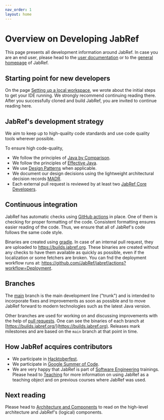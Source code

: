 ```yaml
---
nav_order: 1
layout: home
---
```

# Overview on Developing JabRef

This page presents all development information around JabRef.
In case you are an end user, please head to the [user documentation](https://docs.jabref.org) or to the [general homepage](https://www.jabref.org) of JabRef.

## Starting point for new developers

On the page [Setting up a local workspace](https://devdocs.jabref.org/getting-into-the-code/guidelines-for-setting-up-a-local-workspace), we wrote about the initial steps to get your IDE running.
We strongly recommend continuing reading there.
After you successfully cloned and build JabRef, you are invited to continue reading here.

## JabRef's development strategy

We aim to keep up to high-quality code standards and use code quality tools wherever possible.

To ensure high code-quality,

* We follow the principles of [Java by Comparison](https://java.by-comparison.com).
* We follow the principles of [Effective Java](https://www.oreilly.com/library/view/effective-java-3rd/9780134686097/).
* We use [Design Patterns](https://java-design-patterns.com/patterns/) when applicable.
* We document our design decisions using the lightweight architectural decision records [MADR](https://adr.github.io/madr/).
* Each external pull request is reviewed by at least two [JabRef Core Developers](https://github.com/JabRef/jabref/blob/main/MAINTAINERS).

## Continuous integration

JabRef has automatic checks using [GitHub actions](https://github.com/features/actions) in place.
One of them is checking for proper formatting of the code.
Consistent formatting ensures easier reading of the code.
Thus, we ensure that all of JabRef's code follows the same code style.

Binaries are created using [gradle](https://gradle.org).
In case of an internal pull request, they are uploaded to <https://builds.jabref.org>.
These binaries are created without any checks to have them available as quickly as possible, even if the localization or some fetchers are broken.
You can fnd the deployment workflow runs at: <https://github.com/JabRef/jabref/actions?workflow=Deployment>.

## Branches

The [main](https://github.com/JabRef/jabref/tree/main) branch is the main development line ("trunk") and is intended to incorporate fixes and improvements as soon as possible and to move JabRef forward to modern technologies such as the latest Java version.

Other branches are used for working on and discussing improvements with the help of [pull requests](https://github.com/JabRef/jabref/pulls). One can see the binaries of each branch at [https://builds.jabref.org/](https://builds.jabref.org). Releases mark milestones and are based on the `main` branch at that point in time.

## How JabRef acquires contributors

* We participate in [Hacktoberfest](https://www.hacktoberfest.com).
* We participate in [Google Summer of Code](https://developers.google.com/open-source/gsoc/).
* We are very happy that JabRef is part of [Software Engineering](https://en.wikipedia.org/wiki/Software_engineering) trainings.
  Please head to [Teaching](teaching.md) for more information on using JabRef as a teaching object and on previous courses where JabRef was used.

## Next reading

Please head to [Architecture and Components](architecture-and-components.md) to read on the high-level architecture and JabRef's (logical) components.
